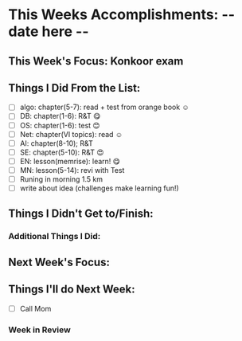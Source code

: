 # This Weeks Accomplishments: -- date here --

## This Week's Focus: Konkoor exam

## Things I Did From the List:

- [ ] algo: chapter(5-7): read + test from orange book ☺️
- [ ] DB: chapter(1-6): R&T 😋
- [ ] OS: chapter(1-6): test 😊
- [ ] Net: chapter(VI topics): read ☺️
- [ ] AI: chapter(8-10); R&T 
- [ ] SE: chapter(5-10): R&T 😍
- [ ] EN: lesson(memrise): learn! 😋
- [ ] MN: lesson(5-14): revi with Test
- [ ] Runing in morning 1.5 km
- [ ] write about idea (challenges make learning fun!)

## Things I Didn't Get to/Finish:

### Additional Things I Did:

## Next Week's Focus:

## Things I'll do Next Week:

- [ ] Call Mom

### Week in Review
